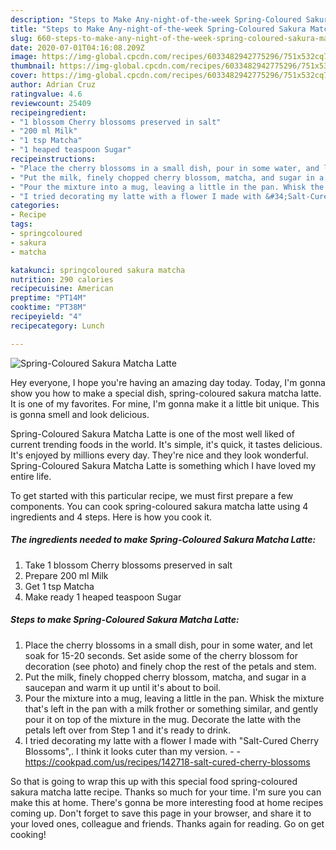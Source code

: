 ```yaml
---
description: "Steps to Make Any-night-of-the-week Spring-Coloured Sakura Matcha Latte"
title: "Steps to Make Any-night-of-the-week Spring-Coloured Sakura Matcha Latte"
slug: 660-steps-to-make-any-night-of-the-week-spring-coloured-sakura-matcha-latte
date: 2020-07-01T04:16:08.209Z
image: https://img-global.cpcdn.com/recipes/6033482942775296/751x532cq70/spring-coloured-sakura-matcha-latte-recipe-main-photo.jpg
thumbnail: https://img-global.cpcdn.com/recipes/6033482942775296/751x532cq70/spring-coloured-sakura-matcha-latte-recipe-main-photo.jpg
cover: https://img-global.cpcdn.com/recipes/6033482942775296/751x532cq70/spring-coloured-sakura-matcha-latte-recipe-main-photo.jpg
author: Adrian Cruz
ratingvalue: 4.6
reviewcount: 25409
recipeingredient:
- "1 blossom Cherry blossoms preserved in salt"
- "200 ml Milk"
- "1 tsp Matcha"
- "1 heaped teaspoon Sugar"
recipeinstructions:
- "Place the cherry blossoms in a small dish, pour in some water, and let soak for 15-20 seconds. Set aside some of the cherry blossom for decoration (see photo) and finely chop the rest of the petals and stem."
- "Put the milk, finely chopped cherry blossom, matcha, and sugar in a saucepan and warm it up until it&#39;s about to boil."
- "Pour the mixture into a mug, leaving a little in the pan. Whisk the mixture that&#39;s left in the pan with a milk frother or something similar, and gently pour it on top of the mixture in the mug. Decorate the latte with the petals left over from Step 1 and it&#39;s ready to drink."
- "I tried decorating my latte with a flower I made with &#34;Salt-Cured Cherry Blossoms&#34;,. I think it looks cuter than my version.  https://cookpad.com/us/recipes/142718-salt-cured-cherry-blossoms"
categories:
- Recipe
tags:
- springcoloured
- sakura
- matcha

katakunci: springcoloured sakura matcha 
nutrition: 290 calories
recipecuisine: American
preptime: "PT14M"
cooktime: "PT38M"
recipeyield: "4"
recipecategory: Lunch

---
```



![Spring-Coloured Sakura Matcha Latte](https://img-global.cpcdn.com/recipes/6033482942775296/751x532cq70/spring-coloured-sakura-matcha-latte-recipe-main-photo.jpg)

Hey everyone, I hope you're having an amazing day today. Today, I'm gonna show you how to make a special dish, spring-coloured sakura matcha latte. It is one of my favorites. For mine, I'm gonna make it a little bit unique. This is gonna smell and look delicious.

Spring-Coloured Sakura Matcha Latte is one of the most well liked of current trending foods in the world. It's simple, it's quick, it tastes delicious. It's enjoyed by millions every day. They're nice and they look wonderful. Spring-Coloured Sakura Matcha Latte is something which I have loved my entire life.




To get started with this particular recipe, we must first prepare a few components. You can cook spring-coloured sakura matcha latte using 4 ingredients and 4 steps. Here is how you cook it.

<!--inarticleads1-->

##### The ingredients needed to make Spring-Coloured Sakura Matcha Latte:

1. Take 1 blossom Cherry blossoms preserved in salt
1. Prepare 200 ml Milk
1. Get 1 tsp Matcha
1. Make ready 1 heaped teaspoon Sugar




<!--inarticleads2-->

##### Steps to make Spring-Coloured Sakura Matcha Latte:

1. Place the cherry blossoms in a small dish, pour in some water, and let soak for 15-20 seconds. Set aside some of the cherry blossom for decoration (see photo) and finely chop the rest of the petals and stem.
1. Put the milk, finely chopped cherry blossom, matcha, and sugar in a saucepan and warm it up until it&#39;s about to boil.
1. Pour the mixture into a mug, leaving a little in the pan. Whisk the mixture that&#39;s left in the pan with a milk frother or something similar, and gently pour it on top of the mixture in the mug. Decorate the latte with the petals left over from Step 1 and it&#39;s ready to drink.
1. I tried decorating my latte with a flower I made with &#34;Salt-Cured Cherry Blossoms&#34;,. I think it looks cuter than my version. -  - https://cookpad.com/us/recipes/142718-salt-cured-cherry-blossoms




So that is going to wrap this up with this special food spring-coloured sakura matcha latte recipe. Thanks so much for your time. I'm sure you can make this at home. There's gonna be more interesting food at home recipes coming up. Don't forget to save this page in your browser, and share it to your loved ones, colleague and friends. Thanks again for reading. Go on get cooking!
